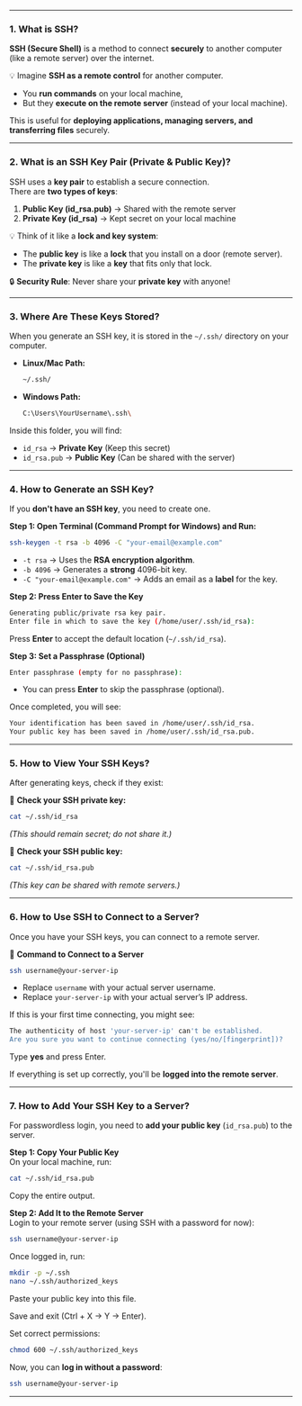 
---

### **1. What is SSH?**

**SSH (Secure Shell)** is a method to connect **securely** to another computer (like a remote server) over the internet.

💡 Imagine **SSH as a remote control** for another computer.

- You **run commands** on your local machine,
- But they **execute on the remote server** (instead of your local machine).

This is useful for **deploying applications, managing servers, and transferring files** securely.

---

### **2. What is an SSH Key Pair (Private & Public Key)?**

SSH uses a **key pair** to establish a secure connection.  
There are **two types of keys**:

1. **Public Key (id_rsa.pub)** → Shared with the remote server
2. **Private Key (id_rsa)** → Kept secret on your local machine

💡 Think of it like a **lock and key system**:

- The **public key** is like a **lock** that you install on a door (remote server).
- The **private key** is like a **key** that fits only that lock.

🔒 **Security Rule**: Never share your **private key** with anyone!

---

### **3. Where Are These Keys Stored?**

When you generate an SSH key, it is stored in the `~/.ssh/` directory on your computer.

- **Linux/Mac Path:**
    
    ```bash
    ~/.ssh/
    ```
    
- **Windows Path:**
    
    ```bash
    C:\Users\YourUsername\.ssh\
    ```
    

Inside this folder, you will find:

- `id_rsa` → **Private Key** (Keep this secret)
- `id_rsa.pub` → **Public Key** (Can be shared with the server)

---

### **4. How to Generate an SSH Key?**

If you **don't have an SSH key**, you need to create one.

**Step 1: Open Terminal (Command Prompt for Windows) and Run:**

```bash
ssh-keygen -t rsa -b 4096 -C "your-email@example.com"
```

- `-t rsa` → Uses the **RSA encryption algorithm**.
- `-b 4096` → Generates a **strong** 4096-bit key.
- `-C "your-email@example.com"` → Adds an email as a **label** for the key.

**Step 2: Press Enter to Save the Key**

```bash
Generating public/private rsa key pair.
Enter file in which to save the key (/home/user/.ssh/id_rsa):
```

Press **Enter** to accept the default location (`~/.ssh/id_rsa`).

**Step 3: Set a Passphrase (Optional)**

```bash
Enter passphrase (empty for no passphrase): 
```

- You can press **Enter** to skip the passphrase (optional).

Once completed, you will see:

```bash
Your identification has been saved in /home/user/.ssh/id_rsa.
Your public key has been saved in /home/user/.ssh/id_rsa.pub.
```

---

### **5. How to View Your SSH Keys?**

After generating keys, check if they exist:

🔹 **Check your SSH private key:**

```bash
cat ~/.ssh/id_rsa
```

_(This should remain secret; do not share it.)_

🔹 **Check your SSH public key:**

```bash
cat ~/.ssh/id_rsa.pub
```

_(This key can be shared with remote servers.)_

---

### **6. How to Use SSH to Connect to a Server?**

Once you have your SSH keys, you can connect to a remote server.

🔹 **Command to Connect to a Server**

```bash
ssh username@your-server-ip
```

- Replace `username` with your actual server username.
- Replace `your-server-ip` with your actual server’s IP address.

If this is your first time connecting, you might see:

```bash
The authenticity of host 'your-server-ip' can't be established.
Are you sure you want to continue connecting (yes/no/[fingerprint])?
```

Type **yes** and press Enter.

If everything is set up correctly, you'll be **logged into the remote server**.

---

### **7. How to Add Your SSH Key to a Server?**

For passwordless login, you need to **add your public key** (`id_rsa.pub`) to the server.

**Step 1: Copy Your Public Key**  
On your local machine, run:

```bash
cat ~/.ssh/id_rsa.pub
```

Copy the entire output.

**Step 2: Add It to the Remote Server**  
Login to your remote server (using SSH with a password for now):

```bash
ssh username@your-server-ip
```

Once logged in, run:

```bash
mkdir -p ~/.ssh
nano ~/.ssh/authorized_keys
```

Paste your public key into this file.

Save and exit (Ctrl + X → Y → Enter).

Set correct permissions:

```bash
chmod 600 ~/.ssh/authorized_keys
```

Now, you can **log in without a password**:

```bash
ssh username@your-server-ip
```

---